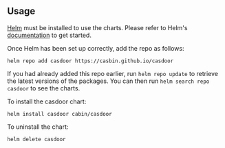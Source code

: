 ## Usage

[Helm](https://helm.sh) must be installed to use the charts.  Please refer to Helm's [documentation](https://helm.sh/docs) to get started.

Once Helm has been set up correctly, add the repo as follows:

    helm repo add casdoor https://casbin.github.io/casdoor

If you had already added this repo earlier, run `helm repo update` to retrieve the latest versions of the packages.  You can then run `helm search repo casdoor` to see the charts.

To install the casdoor chart:

    helm install casdoor cabin/casdoor

To uninstall the chart:

    helm delete casdoor
